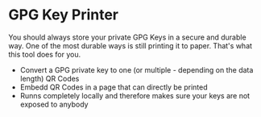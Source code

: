 # GPG Key Printer
You should always store your private GPG Keys in a secure and durable way. One of the most durable ways is still printing it to paper. That's what this tool does for you.

- Convert a GPG private key to one (or multiple - depending on the data length) QR Codes
- Embedd QR Codes in a page that can directly be printed
- Runns completely locally and therefore makes sure your keys are not exposed to anybody